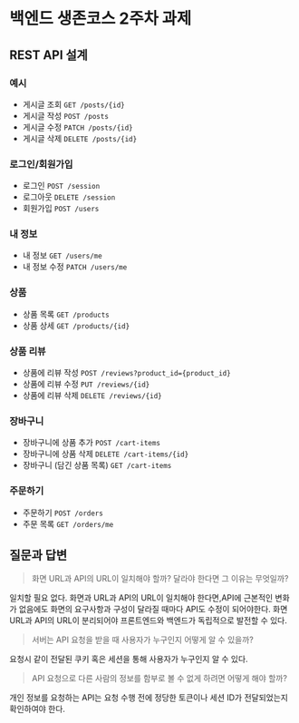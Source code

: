 # 백엔드 생존코스 2주차 과제

## REST API 설계

### 예시

- 게시글 조회 `GET /posts/{id}`
- 게시글 작성 `POST /posts`
- 게시글 수정 `PATCH /posts/{id}`
- 게시글 삭제 `DELETE /posts/{id}`

### 로그인/회원가입

- 로그인 `POST /session`
- 로그아웃 `DELETE /session`
- 회원가입 `POST /users`

### 내 정보

- 내 정보  `GET /users/me`
- 내 정보 수정  `PATCH /users/me`

### 상품

- 상품 목록 `GET /products`
- 상품 상세 `GET /products/{id}`

### 상품 리뷰

- 상품에 리뷰 작성 `POST /reviews?product_id={product_id}`
- 상품에 리뷰 수정 `PUT /reviews/{id}`
- 상품에 리뷰 삭제 `DELETE /reviews/{id}`

### 장바구니

- 장바구니에 상품 추가 `POST /cart-items`
- 장바구니에 상품 삭제 `DELETE /cart-items/{id}`
- 장바구니 (담긴 상품 목록) `GET /cart-items`

### 주문하기

- 주문하기 `POST /orders`
- 주문 목록 `GET /orders/me`

## 질문과 답변

> 화면 URL과 API의 URL이 일치해야 할까? 달라야 한다면 그 이유는 무엇일까?

일치할 필요 없다. 화면과 URL과 API의 URL이 일치해야 한다면,API에 근본적인 변화가 없음에도 화면의 요구사항과 구성이 달라질 때마다 API도 수정이 되어야한다. 화면 URL과 API의 URL이 분리되어야
프론트엔드와 백엔드가 독립적으로 발전할 수 있다.

> 서버는 API 요청을 받을 때 사용자가 누구인지 어떻게 알 수 있을까?

요청시 같이 전달된 쿠키 혹은 세션을 통해 사용자가 누구인지 알 수 있다.

> API 요청으로 다른 사람의 정보를 함부로 볼 수 없게 하려면 어떻게 해야 할까?

개인 정보를 요청하는 API는 요청 수행 전에 정당한 토큰이나 세션 ID가 전달되었는지 확인하여야 한다.
